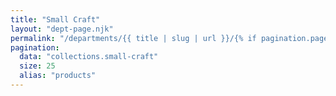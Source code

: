 ```yaml
---
title: "Small Craft"
layout: "dept-page.njk"
permalink: "/departments/{{ title | slug | url }}/{% if pagination.pageNumber > 0 %}{{pagination.pageNumber | plus: 1 }}/{% endif %}"
pagination:
  data: "collections.small-craft"
  size: 25
  alias: "products"
---
```




